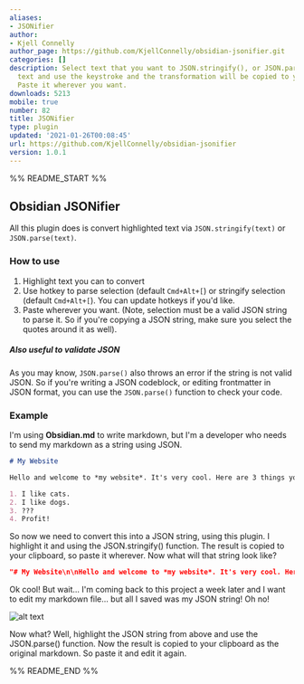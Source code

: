 ```yaml
---
aliases:
- JSONifier
author:
- Kjell Connelly
author_page: https://github.com/KjellConnelly/obsidian-jsonifier.git
categories: []
description: Select text that you want to JSON.stringify(), or JSON.parse(). Select
  text and use the keystroke and the transformation will be copied to your clipboard.
  Paste it wherever you want.
downloads: 5213
mobile: true
number: 82
title: JSONifier
type: plugin
updated: '2021-01-26T00:08:45'
url: https://github.com/KjellConnelly/obsidian-jsonifier
version: 1.0.1
---
```


%% README_START %%

## Obsidian JSONifier

All this plugin does is convert highlighted text via `JSON.stringify(text)` or `JSON.parse(text)`.

### How to use

1. Highlight text you can to convert
2. Use hotkey to parse selection (default `Cmd+Alt+[`) or stringify selection (default `Cmd+Alt+[`). You can update hotkeys if you'd like.
3. Paste wherever you want. (Note, selection must be a valid JSON string to parse it. So if you're copying a JSON string, make sure you select the quotes around it as well).

##### Also useful to validate JSON

As you may know, `JSON.parse()` also throws an error if the string is not valid JSON. So if you're writing a JSON codeblock, or editing frontmatter in JSON format, you can use the `JSON.parse()` function to check your code.

### Example

I'm using **Obsidian.md** to write markdown, but I'm a developer who needs to send my markdown as a string using JSON.

```markdown
# My Website

Hello and welcome to *my website*. It's very cool. Here are 3 things you should know about me.

1. I like cats.
2. I like dogs.
3. ???
4. Profit!
```

So now we need to convert this into a JSON string, using this plugin. I highlight it and using the JSON.stringify() function. The result is copied to your clipboard, so paste it wherever. Now what will that string look like?

```json
"# My Website\n\nHello and welcome to *my website*. It's very cool. Here are 3 things you should know about me.\n\n1. I like cats.\n2. I like dogs.\n3. ???\n4. Profit!"
```

Ok cool! But wait... I'm coming back to this project a week later and I want to edit my markdown file... but all I saved was my JSON string! Oh no!

![alt text](https://raw.githubusercontent.com/KjellConnelly/obsidian-jsonifier/HEAD/grinch.gif)

Now what? Well, highlight the JSON string from above and use the JSON.parse() function. Now the result is copied to your clipboard as the original markdown. So paste it and edit it again.


%% README_END %%